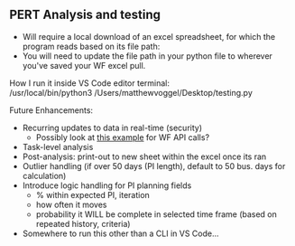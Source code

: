 ## PERT Analysis and testing 
- Will require a local download of an excel spreadsheet, for which the program reads based on its file path: 
- You will need to update the file path in your python file to wherever you've saved your WF excel pull. 



How I run it inside VS Code editor terminal:  
/usr/local/bin/python3 /Users/matthewvoggel/Desktop/testing.py

Future Enhancements: 
- Recurring updates to data in real-time (security)
  - Possibly look at [this example](https://github.com/Workfront/workfront-api-examples-python/tree/master) for WF API calls?  
- Task-level analysis
- Post-analysis: print-out to new sheet within the excel once its ran
- Outlier handling (if over 50 days (PI length), default to 50 bus. days for calculation)
- Introduce logic handling for PI planning fields
  - % within expected PI, iteration
  - how often it moves
  - probability it WILL be complete in selected time frame (based on repeated history, criteria)
- Somewhere to run this other than a CLI in VS Code...
